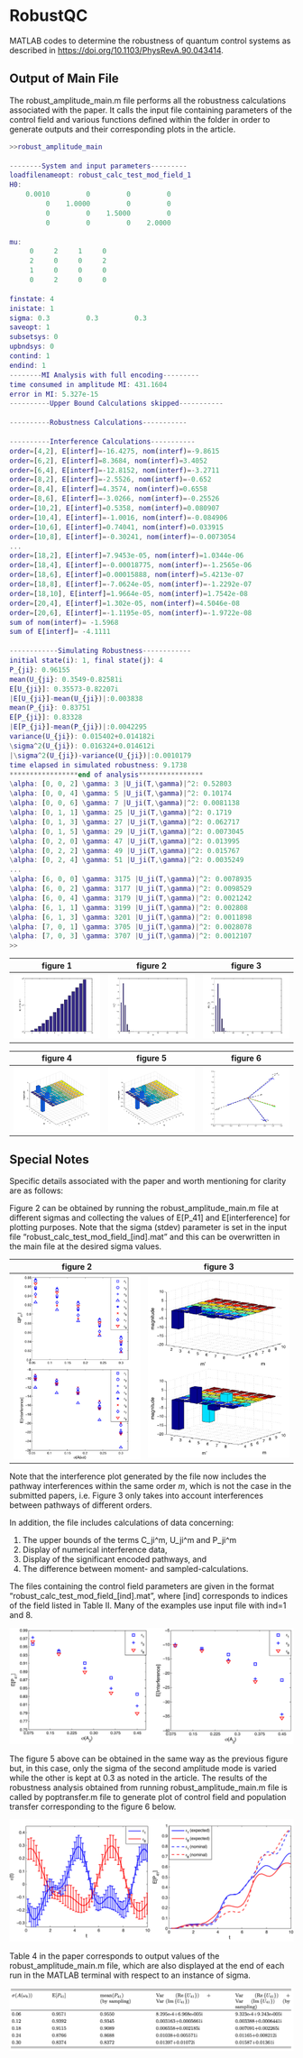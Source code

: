 # RobustQC
MATLAB codes to determine the robustness of quantum control systems as described in https://doi.org/10.1103/PhysRevA.90.043414. 

## Output of Main File
The robust_amplitude_main.m file performs all the robustness calculations associated with the paper. It calls the input file containing parameters of the control field and various functions defined within the folder in order to generate outputs and their corresponding plots in the article.

```matlab
>>robust_amplitude_main

--------System and input parameters---------
loadfilenameopt: robust_calc_test_mod_field_1
H0:
    0.0010         0         0         0
         0    1.0000         0         0
         0         0    1.5000         0
         0         0         0    2.0000

mu:
     0     2     1     0
     2     0     0     2
     1     0     0     0
     0     2     0     0

finstate: 4
inistate: 1
sigma: 0.3         0.3         0.3
saveopt: 1
subsetsys: 0
upbndsys: 0
contind: 1
endind: 1
--------MI Analysis with full encoding---------
time consumed in amplitude MI: 431.1604
error in MI: 5.327e-15
----------Upper Bound Calculations skipped-----------
 
----------Robustness Calculations-----------
 
----------Interference Calculations-----------
order=[4,2], E[interf]=-16.4275, nom(interf)=-9.8615
order=[6,2], E[interf]=8.3684, nom(interf)=3.4052
order=[6,4], E[interf]=-12.8152, nom(interf)=-3.2711
order=[8,2], E[interf]=-2.5526, nom(interf)=-0.652
order=[8,4], E[interf]=4.3574, nom(interf)=0.6558
order=[8,6], E[interf]=-3.0266, nom(interf)=-0.25526
order=[10,2], E[interf]=0.5358, nom(interf)=0.080907
order=[10,4], E[interf]=-1.0016, nom(interf)=-0.084906
order=[10,6], E[interf]=0.74041, nom(interf)=0.033915
order=[10,8], E[interf]=-0.30241, nom(interf)=-0.0073054
...
order=[18,2], E[interf]=7.9453e-05, nom(interf)=1.0344e-06
order=[18,4], E[interf]=-0.00018775, nom(interf)=-1.2565e-06
order=[18,6], E[interf]=0.00015888, nom(interf)=5.4213e-07
order=[18,8], E[interf]=-7.0624e-05, nom(interf)=-1.2292e-07
order=[18,10], E[interf]=1.9664e-05, nom(interf)=1.7542e-08
order=[20,4], E[interf]=1.302e-05, nom(interf)=4.5046e-08
order=[20,6], E[interf]=-1.1195e-05, nom(interf)=-1.9722e-08
sum of nom(interf)= -1.5968
sum of E[interf]= -4.1111
 
------------Simulating Robustness------------
initial state(i): 1, final state(j): 4
P_{ji}: 0.96155
mean(U_{ji}: 0.3549-0.82581i
E[U_{ji}]: 0.35573-0.82207i
|E[U_{ji}]-mean(U_{ji})|:0.003838
mean(P_{ji}: 0.83751
E[P_{ji}]: 0.83328
|E[P_{ji}]-mean(P_{ji})|:0.0042295
variance(U_{ji}): 0.015402+0.014182i
\sigma^2(U_{ji}): 0.016324+0.014612i
|\sigma^2(U_{ji})-variance(U_{ji})|:0.0010179
time elapsed in simulated robustness: 9.1738
*****************end of analysis****************
\alpha: [0, 0, 2] \gamma: 3 |U_ji(T,\gamma)|^2: 0.52803
\alpha: [0, 0, 4] \gamma: 5 |U_ji(T,\gamma)|^2: 0.10174
\alpha: [0, 0, 6] \gamma: 7 |U_ji(T,\gamma)|^2: 0.0081138
\alpha: [0, 1, 1] \gamma: 25 |U_ji(T,\gamma)|^2: 0.1719
\alpha: [0, 1, 3] \gamma: 27 |U_ji(T,\gamma)|^2: 0.062717
\alpha: [0, 1, 5] \gamma: 29 |U_ji(T,\gamma)|^2: 0.0073045
\alpha: [0, 2, 0] \gamma: 47 |U_ji(T,\gamma)|^2: 0.013995
\alpha: [0, 2, 2] \gamma: 49 |U_ji(T,\gamma)|^2: 0.015767
\alpha: [0, 2, 4] \gamma: 51 |U_ji(T,\gamma)|^2: 0.0035249
...
\alpha: [6, 0, 0] \gamma: 3175 |U_ji(T,\gamma)|^2: 0.0078935
\alpha: [6, 0, 2] \gamma: 3177 |U_ji(T,\gamma)|^2: 0.0098529
\alpha: [6, 0, 4] \gamma: 3179 |U_ji(T,\gamma)|^2: 0.0021242
\alpha: [6, 1, 1] \gamma: 3199 |U_ji(T,\gamma)|^2: 0.002808
\alpha: [6, 1, 3] \gamma: 3201 |U_ji(T,\gamma)|^2: 0.0011898
\alpha: [7, 0, 1] \gamma: 3705 |U_ji(T,\gamma)|^2: 0.0028078
\alpha: [7, 0, 3] \gamma: 3707 |U_ji(T,\gamma)|^2: 0.0012107
>> 
```
| figure 1| figure 2| figure 3|
|---------|---------|---------|
|![](Images/output_fig1.png)|![](Images/output_fig2.png)|![](Images/output_fig3.png)|

| figure 4| figure 5| figure 6|
|---------|---------|---------|
|![](Images/output_fig4.png)|![](Images/output_fig5.png)|![](Images/output_fig6.png)|

## Special Notes
Specific details associated with the paper and worth mentioning for clarity are as follows:

Figure 2 can be obtained by running the robust_amplitude_main.m file at different sigmas and collecting the values of E[P_41] and E[interference] for plotting purposes. Note that the sigma (stdev) parameter is set in the input file “robust_calc_test_mod_field_[ind].mat” and this can be overwritten in the main file at the desired sigma values.

| figure 2| figure 3|
|---------|---------|
|![](Images/robust_calc_test_mod_diffields_Pji_and_interf.jpg)|![](Images/robust_calc_test_mod_field_1_interfnom_vs_interfexp.jpg)|

Note that the interference plot generated by the file now includes the pathway interferences within the same order $m$, which is not the case in the submitted papers, i.e. Figure 3 only takes into account interferences between pathways of different orders.

In addition, the file includes calculations of data concerning:

1. The upper bounds of the terms C_ji^m, U_ji^m and P_ji^m
2. Display of numerical interference data,
3. Display of the significant encoded pathways, and 
4. The difference between moment- and sampled-calculations.

The files containing the control field parameters are given in the format “robust_calc_test_mod_field_[ind].mat”, where [ind] corresponds to indices of the field listed in Table II. Many of the examples use input file with ind=1 and 8.

![](Images/robust_calc_test_mod_diffields_nonunisigma_pjiexp_interfexp.jpg)

The figure 5 above can be obtained in the same way as the previous figure but, in this case, only the sigma of the second amplitude mode is varied while the other is kept at 0.3 as noted in the article. The results of the robustness analysis obtained from running robust_amplitude_main.m file is called by poptransfer.m file to generate plot of control field and population transfer corresponding to the figure 6 below.

![](Images/Robust_calc_test_mod_field_1_vs_8_field_poptranfer_sigma0pt675.jpg)

Table 4 in the paper corresponds to output values of the robust_amplitude_main.m file, which are also displayed at the end of each run in the MATLAB terminal with respect to an instance of sigma.

![](Images/Table4.png)
